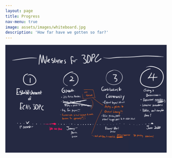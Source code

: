 ```yaml
---
layout: page
title: Progress
nav-menu: true
image: assets/images/whiteboard.jpg
description: 'How far have we gotten so far?'
---
```



<div id="main" class="alt">

<!-- One -->
<section id="one">
	<div class="inner">

<div id="main" class="alt">

<span class="image fit"><img src="assets/images/progress_rough.png" alt="" /></span>